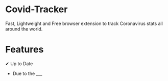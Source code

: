 # Covid-Tracker
Fast, Lightweight and Free browser extension to track Coronavirus stats all around the world.


# Features

✔ Up to Date
  - Due to the ___
